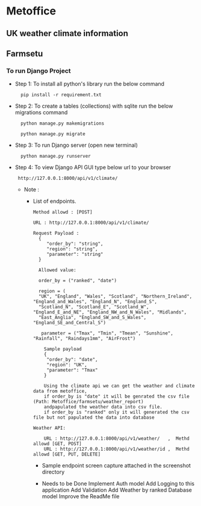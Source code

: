 # Metoffice

## UK weather climate information

## Farmsetu

### To run Django Project

- Step 1:  To install all python's library run the below command

        pip install -r requirement.txt

- Step 2: To create a tables (collections)  with sqlite run the below migrations command

        python manage.py makemigrations
        
        python manage.py migrate
        

- Step 3: To run Django server (open new terminal)

        python manage.py runserver

- Step 4: To view Django API GUI type below url to your browser

       http://127.0.0.1:8000/api/v1/climate/
       
  - Note :
    - List of endpoints.
  
          Method allowd : [POST]
    
          URL : http://127.0.0.1:8000/api/v1/climate/
    
          Request Payload :
            {
               "order_by": "string",
               "region": "string",
               "parameter": "string"
            }
    
            Allowed value:
    
            order_by = ("ranked", "date")
    
            region = (
            "UK", "England", "Wales", "Scotland", "Northern_Ireland", "England_and_Wales", "England_N", "England_S",
            "Scotland_N", "Scotland_E", "Scotland_W", "England_E_and_NE", "England_NW_and_N_Wales", "Midlands",
            "East_Anglia", "England_SW_and_S_Wales", "England_SE_and_Central_S")
            
             parameter = ("Tmax", "Tmin", "Tmean", "Sunshine", "Rainfall", "Raindays1mm", "AirFrost")
      
              Sample payload
              {
               "order_by": "date",
               "region": "UK",
               "parameter": "Tmax"
              }
          
              Using the climate api we can get the weather and climate data from metoffice,
              if order_by is "date" it will be genrated the csv file (Path: Metoffice/farmsetu/weather_report) 
              andpapulated the weather data into csv file.
              if order_by is "ranked" only it will generated the csv file but not papulated the data into database 
      
          Weather API:
    
              URL : http://127.0.0.1:8000/api/v1/weather/   ,  Methd allowd [GET, POST]
              URL : http://127.0.0.1:8000/api/v1/weather/id ,  Methd allowd [GET, PUT, DELETE]

        - Sample endpoint screen capture attached in the screenshot directory  
      
        - Needs to be Done
              Implement Auth model
              Add Logging to this application
              Add Validation
              Add Weather by ranked Database model
              Improve the ReadMe file 
        
